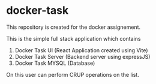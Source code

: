 # docker-task

This repository is created for the docker assignement.

This is the simple full stack application which contains
1. Docker Task UI (React Application created using Vite)
2. Docker Task Server (Backend server using expressJS)
3. Docker Task MYSQL (Database)

On this user can perform CRUP operations on the list.
